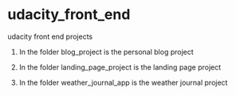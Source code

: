 # udacity_front_end
udacity front end projects
1. In the folder blog_project is the personal blog project

2. In the folder landing_page_project is the landing page project

3. In the folder weather_journal_app is the weather journal project
